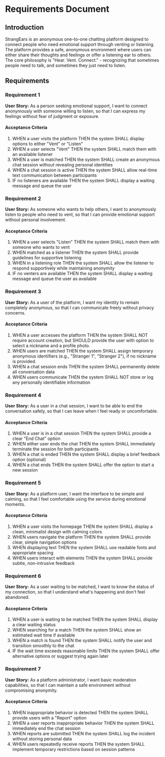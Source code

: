 # Requirements Document

## Introduction

StrangEars is an anonymous one-to-one chatting platform designed to connect people who need emotional support through venting or listening. The platform provides a safe, anonymous environment where users can either share their thoughts and feelings or offer a listening ear to others. The core philosophy is "Hear. Vent. Connect." - recognizing that sometimes people need to talk, and sometimes they just need to listen.

## Requirements

### Requirement 1

**User Story:** As a person seeking emotional support, I want to connect anonymously with someone willing to listen, so that I can express my feelings without fear of judgment or exposure.

#### Acceptance Criteria

1. WHEN a user visits the platform THEN the system SHALL display options to either "Vent" or "Listen"
2. WHEN a user selects "Vent" THEN the system SHALL match them with an available listener
3. WHEN a user is matched THEN the system SHALL create an anonymous chat session without revealing personal identities
4. WHEN a chat session is active THEN the system SHALL allow real-time text communication between participants
5. IF no listeners are available THEN the system SHALL display a waiting message and queue the user

### Requirement 2

**User Story:** As someone who wants to help others, I want to anonymously listen to people who need to vent, so that I can provide emotional support without personal involvement.

#### Acceptance Criteria

1. WHEN a user selects "Listen" THEN the system SHALL match them with someone who wants to vent
2. WHEN matched as a listener THEN the system SHALL provide guidelines for supportive listening
3. WHEN in a listening role THEN the system SHALL allow the listener to respond supportively while maintaining anonymity
4. IF no venters are available THEN the system SHALL display a waiting message and queue the user as available

### Requirement 3

**User Story:** As a user of the platform, I want my identity to remain completely anonymous, so that I can communicate freely without privacy concerns.

#### Acceptance Criteria

1. WHEN a user accesses the platform THEN the system SHALL NOT require account creation, but SHOULD provide the user with option to select a nickname and a profile photo.
2. WHEN users are matched THEN the system SHALL assign temporary anonymous identifiers (e.g., "Stranger 1", "Stranger 2"), if no nickname is provided.
3. WHEN a chat session ends THEN the system SHALL permanently delete all conversation data
4. WHEN users communicate THEN the system SHALL NOT store or log any personally identifiable information

### Requirement 4

**User Story:** As a user in a chat session, I want to be able to end the conversation safely, so that I can leave when I feel ready or uncomfortable.

#### Acceptance Criteria

1. WHEN a user is in a chat session THEN the system SHALL provide a clear "End Chat" option
2. WHEN either user ends the chat THEN the system SHALL immediately terminate the session for both participants
3. WHEN a chat is ended THEN the system SHALL display a brief feedback option (optional)
4. WHEN a chat ends THEN the system SHALL offer the option to start a new session

### Requirement 5

**User Story:** As a platform user, I want the interface to be simple and calming, so that I feel comfortable using the service during emotional moments.

#### Acceptance Criteria

1. WHEN a user visits the homepage THEN the system SHALL display a clean, minimalist design with calming colors
2. WHEN users navigate the platform THEN the system SHALL provide clear, simple navigation options
3. WHEN displaying text THEN the system SHALL use readable fonts and appropriate spacing
4. WHEN users interact with elements THEN the system SHALL provide subtle, non-intrusive feedback

### Requirement 6

**User Story:** As a user waiting to be matched, I want to know the status of my connection, so that I understand what's happening and don't feel abandoned.

#### Acceptance Criteria

1. WHEN a user is waiting to be matched THEN the system SHALL display a clear waiting status
2. WHEN searching for a match THEN the system SHALL show an estimated wait time if available
3. WHEN a match is found THEN the system SHALL notify the user and transition smoothly to the chat
4. IF the wait time exceeds reasonable limits THEN the system SHALL offer alternative options or suggest trying again later

### Requirement 7

**User Story:** As a platform administrator, I want basic moderation capabilities, so that I can maintain a safe environment without compromising anonymity.

#### Acceptance Criteria

1. WHEN inappropriate behavior is detected THEN the system SHALL provide users with a "Report" option
2. WHEN a user reports inappropriate behavior THEN the system SHALL immediately end the chat session
3. WHEN reports are submitted THEN the system SHALL log the incident without storing personal data
4. WHEN users repeatedly receive reports THEN the system SHALL implement temporary restrictions based on session patterns